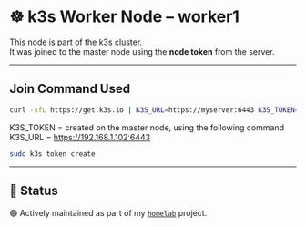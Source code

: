 # ☸️ k3s Worker Node – worker1

This node is part of the k3s cluster.  
It was joined to the master node using the **node token** from the server.

---
## Join Command Used

```bash
curl -sfL https://get.k3s.io | K3S_URL=https://myserver:6443 K3S_TOKEN=mynodetoken sh -
```
K3S_TOKEN = created on the master node, using the following command
K3S_URL = https://192.168.1.102:6443

```bash
sudo k3s token create
```
---

## 🚧 Status

🟢 Actively maintained as part of my [`homelab`](https://github.com/raoulmoise/homelab) project.
